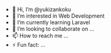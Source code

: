 - 👋 Hi, I’m @yukizankoku
- 👀 I’m interested in Web Development
- 🌱 I’m currently learning Laravel
- 💞️ I’m looking to collaborate on ...
- 📫 How to reach me ...
- ⚡ Fun fact: ...

<!---
yukizankoku/yukizankoku is a ✨ special ✨ repository because its `README.md` (this file) appears on your GitHub profile.
You can click the Preview link to take a look at your changes.
--->
